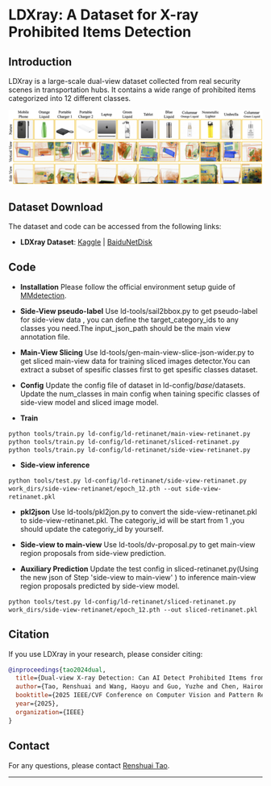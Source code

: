 # LDXray: A Dataset for X-ray Prohibited Items Detection

## Introduction
LDXray is a large-scale dual-view dataset collected from real security scenes in transportation hubs. It contains a wide range of prohibited items categorized into 12 different classes.

![Sample image from LDXray dataset](dataset.png)

<!-- ## Experimental Results
We have extensively evaluated existing representative detection models and established baselines. Additionally, we have implemented several different strategies for utilizing side views, including:

### Baselines
![Baseline results](baseline.png)

### Data Augmentation
![Data augmentation methods](sideview.png)

### Contrastive Learning
![Contrastive learning techniques](contrastive.png)

### Feature Fusion
![Feature fusion methods](fusion.png) -->

## Dataset Download
The dataset and code can be accessed from the following links:

- **LDXray Dataset**: [Kaggle](https://www.kaggle.com/datasets/yuzheguocs/LDXray) | [BaiduNetDisk](https://pan.baidu.com/s/1YyUcBe7usxMUb1UyzTorgQ?pwd=m5pl)

## Code
- **Installation**
Please follow the official environment setup guide of [MMdetection](https://mmdetection.readthedocs.io/en/latest/get_started.html).

- **Side-View pseudo-label**
Use ld-tools/sail2bbox.py to get pseudo-label for side-view data , you can define the target_category_ids to any classes you need.The input_json_path should be the main view annotation file.

- **Main-View Slicing**
Use ld-tools/gen-main-view-slice-json-wider.py to get sliced main-view data for training sliced images detector.You can extract a subset of spesific classes first to get spesific classes dataset.


- **Config**
Update the config file of dataset in ld-config/_base_/datasets. \
Update the num_classes in main config when taining specific classes of side-view model and sliced image model.

- **Train**
```shell
python tools/train.py ld-config/ld-retinanet/main-view-retinanet.py
python tools/train.py ld-config/ld-retinanet/sliced-retinanet.py
python tools/train.py ld-config/ld-retinanet/side-view-retinanet.py
```

- **Side-view inference**
```shell
python tools/test.py ld-config/ld-retinanet/side-view-retinanet.py work_dirs/side-view-retinanet/epoch_12.pth --out side-view-retinanet.pkl
```

- **pkl2json**
Use ld-tools/pkl2jon.py to convert the side-view-retinanet.pkl to side-view-retinanet.pkl. The categoriy_id will be start from 1 ,you should update the categoriy_id by yourself.

- **Side-view to main-view**
Use ld-tools/dv-proposal.py to get main-view region proposals from side-view prediction.

- **Auxiliary Prediction**
Update the test config in sliced-retinanet.py(Using the new json of Step 'side-view to main-view' ) to inference main-view region proposals predicted by side-view model.
```shell
python tools/test.py ld-config/ld-retinanet/sliced-retinanet.py work_dirs/side-view-retinanet/epoch_12.pth --out sliced-retinanet.pkl
```


## Citation
If you use LDXray in your research, please consider citing:

```bibtex
@inproceedings{tao2024dual,
  title={Dual-view X-ray Detection: Can AI Detect Prohibited Items from Dual-view X-ray Images like Humans?},
  author={Tao, Renshuai and Wang, Haoyu and Guo, Yuzhe and Chen, Hairong and Zhang, Li and Liu, Xianglong and Wei, Yunchao and Zhao, Yao},
  booktitle={2025 IEEE/CVF Conference on Computer Vision and Pattern Recognition (CVPR)},
  year={2025},
  organization={IEEE}
}
```

## Contact
For any questions, please contact [Renshuai Tao](https://rstao-bjtu.github.io/).

---

